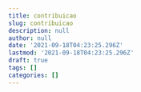 ```yaml
---
title: contribuicao
slug: contribuicao
description: null
author: null
date: '2021-09-18T04:23:25.296Z'
lastmod: '2021-09-18T04:23:25.296Z'
draft: true
tags: []
categories: []
---
```


